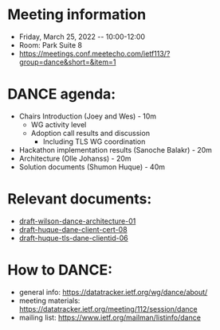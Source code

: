 # Meeting information

- Friday, March 25, 2022 -- 10:00-12:00
- Room: Park Suite 8
- https://meetings.conf.meetecho.com/ietf113/?group=dance&short=&item=1

# DANCE agenda:

- Chairs Introduction                       (Joey and Wes)   - 10m
    - WG activity level
    - Adoption call results and discussion
        - Including TLS WG coordination
- Hackathon implementation results          (Sanoche Balakr)  - 20m
- Architecture                              (Olle Johanss)    - 20m
- Solution documents                        (Shumon Huque)    - 40m

# Relevant documents:

- [draft-wilson-dance-architecture-01](https://datatracker.ietf.org/doc/draft-wilson-dance-architecture)
- [draft-huque-dane-client-cert-08](https://datatracker.ietf.org/doc/draft-huque-dane-client-cert)
- [draft-huque-tls-dane-clientid-06](https://datatracker.ietf.org/doc/draft-huque-tls-dane-clientid)

# How to DANCE:

- general info: https://datatracker.ietf.org/wg/dance/about/
- meeting materials: https://datatracker.ietf.org/meeting/112/session/dance
- mailing list: https://www.ietf.org/mailman/listinfo/dance
